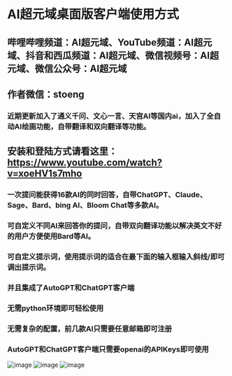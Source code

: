 # AI超元域桌面版客户端使用方式

 ## 哔哩哔哩频道：AI超元域、YouTube频道：AI超元域、抖音和西瓜频道：AI超元域、微信视频号：AI超元域、微信公众号：AI超元域
 
 ## 作者微信：stoeng

 ### 近期更新加入了通义千问、文心一言、天宫AI等国内ai，加入了全自动AI绘画功能，自带翻译和双向翻译等功能。

## 安装和登陆方式请看这里：https://www.youtube.com/watch?v=xoeHV1s7mho

### 一次提问能获得16款AI的同时回答，自带ChatGPT、Claude、Sage、Bard、bing AI、Bloom Chat等多款AI。

### 可自定义不同AI来回答你的提问，自带双向翻译功能以解决英文不好的用户方便使用Bard等AI。

### 可自定义提示词，使用提示词的适合在最下面的输入框输入斜线/即可调出提示词。

### 并且集成了AutoGPT和ChatGPT客户端

### 无需python环境即可轻松使用

### 无需复杂的配置，前几款AI只需要任意邮箱即可注册

### AutoGPT和ChatGPT客户端只需要openai的APIKeys即可使用


![image](https://user-images.githubusercontent.com/42172631/237026727-41db0f13-5c7c-4ceb-9014-9738432a6442.png)
![image](https://github.com/win4r/AISuperDomain/assets/42172631/bf85725a-01d4-47bb-b9bb-ca8f8c2f5428)
![image](https://github.com/win4r/AISuperDomain/assets/42172631/558815ee-3318-44cf-b79e-796db7aeca80)


